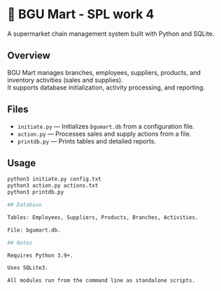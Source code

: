 # 🛒 BGU Mart - SPL work 4

A supermarket chain management system built with Python and SQLite.

## Overview

BGU Mart manages branches, employees, suppliers, products, and inventory activities (sales and supplies).  
It supports database initialization, activity processing, and reporting.

## Files

- `initiate.py` — Initializes `bgumart.db` from a configuration file.
- `action.py` — Processes sales and supply actions from a file.
- `printdb.py` — Prints tables and detailed reports.

## Usage

```bash
python3 initiate.py config.txt
python3 action.py actions.txt
python3 printdb.py

## Database

Tables: Employees, Suppliers, Products, Branches, Activities.

File: bgumart.db.

## Notes

Requires Python 3.9+.

Uses SQLite3.

All modules run from the command line as standalone scripts.

